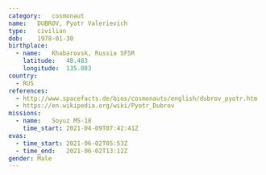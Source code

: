 ```yaml
---
category:	cosmonaut
name:	DUBROV, Pyotr Valerievich
type:	civilian
dob:	1978-01-30
birthplace:
  - name:	Khabarovsk, Russia SFSR
    latitude:	48.483
	longitude:	135.083
country:
  - RUS
references:
  - http://www.spacefacts.de/bios/cosmonauts/english/dubrov_pyotr.htm
  - https://en.wikipedia.org/wiki/Pyotr_Dubrov
missions:
  - name:	Soyuz MS-18
    time_start:	2021-04-09T07:42:41Z
evas:
  - time_start:	2021-06-02T05:53Z
  - time_end:	2021-06-02T13:12Z
gender:	Male
---
```

